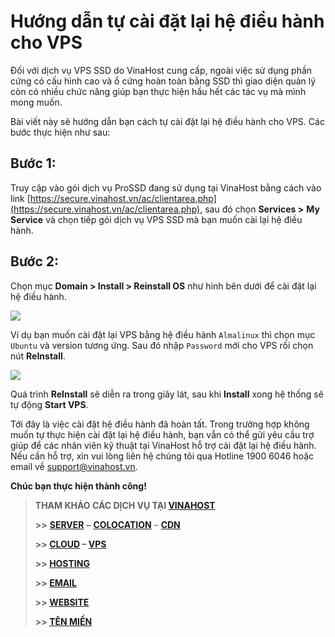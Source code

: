 # Hướng dẫn tự cài đặt lại hệ điều hành cho VPS

Đối với dịch vụ VPS SSD do VinaHost cung cấp, ngoài việc sử dụng phần cứng có cấu hình cao và ổ cứng hoàn toàn bằng SSD thì giao diện quản lý còn có nhiều chức năng giúp bạn thực hiện hầu hết các tác vụ mà mình mong muốn.

Bài viết này sẽ hướng dẫn bạn cách tự cài đặt lại hệ điều hành cho VPS. Các bước thực hiện như sau:

## **Bước 1:** 

Truy cập vào gói dịch vụ ProSSD đang sử dụng tại VinaHost bằng cách vào link [https://secure.vinahost.vn/ac/clientarea.php](https://secure.vinahost.vn/ac/clientarea.php), sau đó chọn **Services >** **My Service** và chọn tiếp gói dịch vụ VPS SSD mà bạn muốn cài lại hệ điều hành.

## **Bước 2:** 

Chọn mục **Domain > Install > Reinstall OS** như hình bên dưới để cài đặt lại hệ điều hành.

![](Aspose.Words.7e5d3578-43df-4f75-bc8d-e12a9c046af4.001.png)

Ví dụ bạn muốn cài đặt lại VPS bằng hệ điều hành `Almalinux` thì chọn mục `Ubuntu` và version tương ứng. Sau đó nhập `Password` mới cho VPS rồi chọn nút **ReInstall**.

![](Aspose.Words.7e5d3578-43df-4f75-bc8d-e12a9c046af4.002.png)

Quá trình **ReInstall** sẽ diễn ra trong giây lát, sau khi **Install** xong hệ thống sẽ tự động **Start VPS**.

Tới đây là việc cài đặt hệ điều hành đã hoàn tất. Trong trường hợp không muốn tự thực hiện cài đặt lại hệ điều hành, bạn vẫn có thể gửi yêu cầu trợ giúp để các nhân viên kỹ thuật tại VinaHost hỗ trợ cài đặt lại hệ điều hành. Nếu cần hỗ trợ, xin vui lòng liên hệ chúng tôi qua Hotline 1900 6046 hoặc email về support@vinahost.vn.

**Chúc bạn thực hiện thành công!**

> **THAM KHẢO CÁC DỊCH VỤ TẠI [VINAHOST](https://vinahost.vn/)**
> 
> **\>>** [**SERVER**](https://vinahost.vn/thue-may-chu-rieng/) **–** [**COLOCATION**](https://vinahost.vn/colocation.html) – [**CDN**](https://vinahost.vn/dich-vu-cdn-chuyen-nghiep)
> 
> **\>> [CLOUD](https://vinahost.vn/cloud-server-gia-re/) – [VPS](https://vinahost.vn/vps-ssd-chuyen-nghiep/)**
> 
> **\>> [HOSTING](https://vinahost.vn/wordpress-hosting)**
> 
> **\>> [EMAIL](https://vinahost.vn/email-hosting)**
> 
> **\>> [WEBSITE](http://vinawebsite.vn/)**
> 
> **\>> [TÊN MIỀN](https://vinahost.vn/ten-mien-gia-re/)**